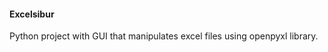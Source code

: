 #### Excelsibur #### 

Python project with GUI that manipulates excel files using openpyxl library.
